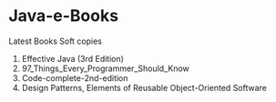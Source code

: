 # Java-e-Books
Latest Books Soft copies

1. Effective Java (3rd Edition)
2. 97_Things_Every_Programmer_Should_Know
3. Code-complete-2nd-edition
4. Design Patterns, Elements of Reusable Object-Oriented Software  

